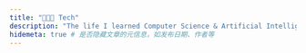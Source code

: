 ```yaml
---
title: "👨🏻‍💻 Tech"
description: "The life I learned Computer Science & Artificial Intelligence in NCI"
hidemeta: true # 是否隐藏文章的元信息，如发布日期、作者等
---
```

